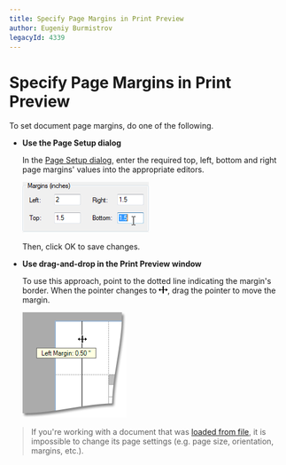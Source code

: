 ```yaml
---
title: Specify Page Margins in Print Preview
author: Eugeniy Burmistrov
legacyId: 4339
---
```

# Specify Page Margins in Print Preview
To set document page margins, do one of the following.
* **Use the Page Setup dialog**
	
	In the [Page Setup dialog](change-printing-settings-via-the-page-setup-dialog.md), enter the required top, left, bottom and right page margins' values into the appropriate editors.
	
	![previewPageSetupMargins](../../../../images/img7309.png)
	
	Then, click OK to save changes.
* **Use drag-and-drop in the Print Preview window**
	
	To use this approach, point to the dotted line indicating the margin's border. When the pointer changes to ![cursorMargin](../../../../images/img7305.gif), drag the pointer to move the margin.
	
	![previewMargins](../../../../images/img7304.png)

> If you're working with a document that was [loaded from file](../file-management/load-a-print-preview-from-a-file.md), it is impossible to change its page settings (e.g. page size, orientation, margins, etc.).
